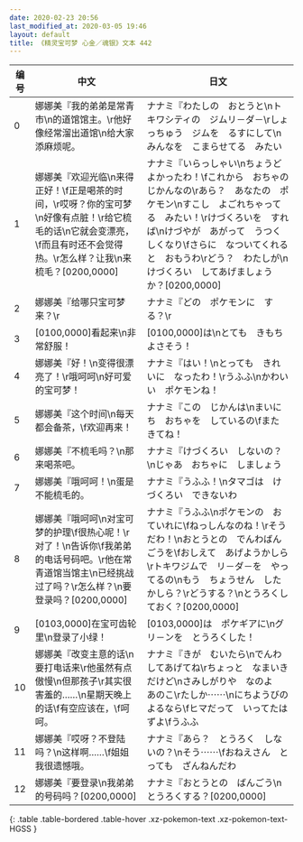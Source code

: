 ```yaml
---
date: 2020-02-23 20:56
last_modified_at: 2020-03-05 19:46
layout: default
title: 《精灵宝可梦 心金／魂银》文本 442
---
```

| 编号 | 中文 | 日文 |
| ---- | ---- | ---- |
| 0 | 娜娜美『我的弟弟是常青市\n的道馆馆主。\r他好像经常溜出道馆\n给大家添麻烦呢。 | ナナミ『わたしの　おとうと\nトキワシティの　ジムリ－ダ－\rしょっちゅう　ジムを　るすにして\nみんなを　こまらせてる　みたい |
| 1 | 娜娜美『欢迎光临\n来得正好！\f正是喝茶的时间，\r哎呀？你的宝可梦\n好像有点脏！\r给它梳毛的话\n它就会变漂亮，\f而且有时还不会觉得热。\r怎么样？让我\n来梳毛？[0200,0000] | ナナミ『いらっしゃい\nちょうど　よかったわ！\fこれから　おちゃの　じかんなの\rあら？　あなたの　ポケモン\nすこし　よごれちゃってる　みたい！\rけづくろいを　すれば\nけづやが　あがって　うつくしくなり\fさらに　なついてくれると　おもうわ\rどう？　わたしが\nけづくろい　してあげましょうか？[0200,0000] |
| 2 | 娜娜美『给哪只宝可梦来？\r | ナナミ『どの　ポケモンに　する？\r |
| 3 | [0100,0000]看起来\n非常舒服！ | [0100,0000]は\nとても　きもちよさそう！ |
| 4 | 娜娜美『好！\n变得很漂亮了！\r哦呵呵\n好可爱的宝可梦！ | ナナミ『はい！\nとっても　きれいに　なったわ！\rうふふ\nかわいい　ポケモンね！ |
| 5 | 娜娜美『这个时间\n每天都会备茶，\f欢迎再来！ | ナナミ『この　じかんは\nまいにち　おちゃを　しているの\fまた　きてね！ |
| 6 | 娜娜美『不梳毛吗？\n那来喝茶吧。 | ナナミ『けづくろい　しないの？\nじゃあ　おちゃに　しましょう |
| 7 | 娜娜美『哦呵呵！\n蛋是不能梳毛的。 | ナナミ『うふふ！\nタマゴは　けづくろい　できないわ |
| 8 | 娜娜美『哦呵呵\n对宝可梦的护理\f很热心呢！\r对了！\n告诉你\f我弟弟的电话号码吧。\r他在常青道馆当馆主\n已经挑战过了吗？\r怎么样？\n要登录吗？[0200,0000] | ナナミ『うふふ\nポケモンの　おていれに\fねっしんなのね！\rそうだわ！\nおとうとの　でんわばんごうを\fおしえて　あげようかしら\rトキワジムで　リ－ダ－を　やってるの\nもう　ちょうせん　したかしら？\rどうする？\nとうろくしておく？[0200,0000] |
| 9 | [0103,0000]在宝可齿轮里\n登录了小绿！ | [0103,0000]は　ポケギアに\nグリ－ンを　とうろくした！ |
| 10 | 娜娜美『改变主意的话\n要打电话来\r他虽然有点傲慢\n但那孩子\r其实很害羞的……\n星期天晚上的话\f有空应该在，\f呵呵。 | ナナミ『きが　むいたら\nでんわ　してあげてね\rちょっと　なまいき　だけど\nさみしがりや　なのよ　あのこ\rたしか⋯⋯\nにちようびの　よるなら\fヒマだって　いってたはずよ\fうふふ |
| 11 | 娜娜美『哎呀？不登陆吗？\n这样啊……\f姐姐我很遗憾哦。 | ナナミ『あら？　とうろく　しないの？\nそう⋯⋯\fおねえさん　とっても　ざんねんだわ |
| 12 | 娜娜美『要登录\n我弟弟的号码吗？[0200,0000] | ナナミ『おとうとの　ばんごう\nとうろくする？[0200,0000] |
{: .table .table-bordered .table-hover .xz-pokemon-text .xz-pokemon-text-HGSS }